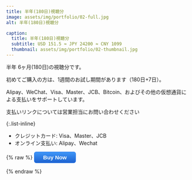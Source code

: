```yaml
---
title: 半年(180日)視聴分
image: assets/img/portfolio/02-full.jpg
alt: 半年(180日)視聴分

caption:
  title: 半年(180日)視聴分
  subtitle: USD 151.5 ≈ JPY 24200 ≈ CNY 1099
  thumbnail: assets/img/portfolio/02-thumbnail.jpg
---
```

半年 6ヶ月(180日)の視聴分です。

初めてご購入の方は、1週間のお試し期間があります（180日+7日）。

Alipay、WeChat、Visa、Master、JCB、Bitcoin、およびその他の仮想通貨による支払いをサポートしています。

支払いリンクについては営業担当にお問い合わせください

{:.list-inline}
- クレジットカード: Visa、Master、JCB
- オンライン支払い: Alipay、Wechat

{% raw %}
<button style="background: linear-gradient(to bottom, #3d94f6 5%, #1e62d0 100%); background-color: #3d94f6; border-radius: 6px; border: 1px solid #337fed; display: inline-block; cursor: pointer; color: #ffffff; font-family: Arial; font-size: 15px; font-weight: bold; padding: 6px 24px; text-decoration: none; text-shadow: 0px 1px 0px #1570cd;" data-trolley="true" data-tpk="XN775" type="button" class="btn btn-primary btn-xl text-uppercase js-scroll-trigger trolley-button" onclick="window.location.href='https://trolley.link/p/XN775';">
  Buy Now
</button>
<script async src="https://widget.trolley.link/cart.js" type="text/javascript"></script>
{% endraw %}